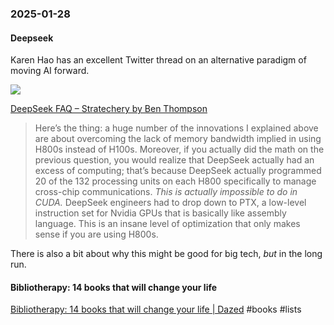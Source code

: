 ### 2025-01-28
#### Deepseek
Karen Hao has an excellent Twitter thread on an alternative paradigm of moving AI forward.

![](https://x.com/_KarenHao/status/1883877986656825503)

[DeepSeek FAQ – Stratechery by Ben Thompson](https://stratechery.com/2025/deepseek-faq/)

> Here’s the thing: a huge number of the innovations I explained above are about overcoming the lack of memory bandwidth implied in using H800s instead of H100s. Moreover, if you actually did the math on the previous question, you would realize that DeepSeek actually had an excess of computing; that’s because DeepSeek actually programmed 20 of the 132 processing units on each H800 specifically to manage cross-chip communications. _This is actually impossible to do in CUDA._ DeepSeek engineers had to drop down to PTX, a low-level instruction set for Nvidia GPUs that is basically like assembly language. This is an insane level of optimization that only makes sense if you are using H800s.

There is also a bit about why this might be good for big tech, _but_ in the long run.

#### Bibliotherapy: 14 books that will change your life
[Bibliotherapy: 14 books that will change your life \| Dazed](https://www.dazeddigital.com/life-culture/article/65917/1/14-books-that-will-change-your-life-bibliotherapy-sally-rooney-toni-morrison) #books #lists 

